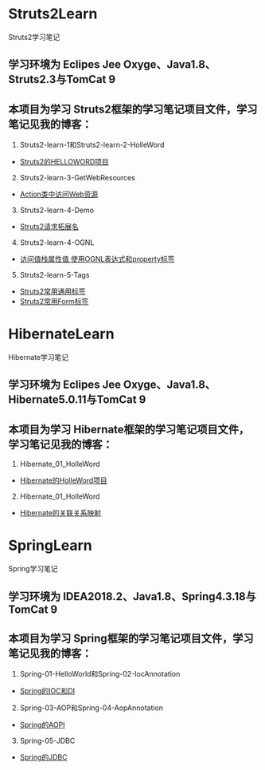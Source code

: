 # Struts2Learn

Struts2学习笔记

## 学习环境为 Eclipes Jee Oxyge、Java1.8、Struts2.3与TomCat 9

## 本项目为学习 Struts2框架的学习笔记项目文件，学习笔记见我的博客：

1. Struts2-learn-1和Struts2-learn-2-HolleWord


- [Struts2的HELLOWORD项目](https://llanc.cn/232.html)


2. Struts2-learn-3-GetWebResources

- [Action类中访问Web资源](https://llanc.cn/241.html)


3. Struts2-learn-4-Demo

- [Struts2请求拓展名](https://llanc.cn/267.html)

4. Struts2-learn-4-OGNL 

- [访问值栈属性值 使用OGNL表达式和property标签](https://llanc.cn/a301.html)


5. Struts2-learn-5-Tags

- [Struts2常用通用标签](https://llanc.cn/308.html)
- [Struts2常用Form标签](https://llanc.cn/313.html)



# HibernateLearn

Hibernate学习笔记

## 学习环境为 Eclipes Jee Oxyge、Java1.8、Hibernate5.0.11与TomCat 9

## 本项目为学习 Hibernate框架的学习笔记项目文件，学习笔记见我的博客：

1. Hibernate_01_HolleWord

- [Hibernate的HolleWord项目](https://llanc.cn/315.html)

2. Hibernate_01_HolleWord

- [Hibernate的关联关系映射](https://llanc.cn/336.html)


# SpringLearn

Spring学习笔记

## 学习环境为 IDEA2018.2、Java1.8、Spring4.3.18与TomCat 9

## 本项目为学习 Spring框架的学习笔记项目文件，学习笔记见我的博客：

1. Spring-01-HelloWorld和Spring-02-IocAnnotation

- [Spring的IOC和DI](https://llanc.cn/358.html)

2. Spring-03-AOP和Spring-04-AopAnnotation

- [Spring的AOPI](https://llanc.cn/363.html)

3. Spring-05-JDBC

- [Spring的JDBC](https://llanc.cn/365.html)